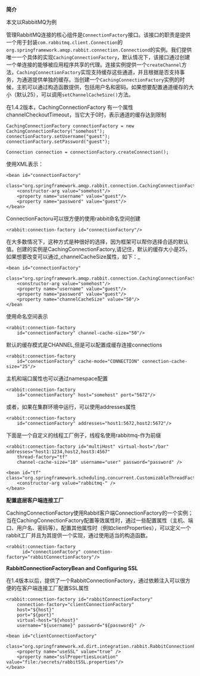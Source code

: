 **简介**

本文以RabbitMQ为例

管理RabbitMQ连接的核心组件是`ConnectionFactory`接口。该接口的职责是提供一个用于封装`com.rabbitmq.client.Connection`的`org.springframework.amqp.rabbit.connection.Connectiond`的实例。我们提供唯一一个具体的实现`CachingConnectionFactory`，默认情况下，该接口通过创建一个单连接的能够被应用程序共享的代理。连接实例提供一个`createChannel`方法，`CachingConnectionFactory`实现支持缓存这些通道，并且根据是否支持事务，为通道提供单独的缓存。当创建一个`CachingConnectionFactory`实例的时候，主机可以通过构造函数提供，包括用户名和密码。如果想要配置通道缓存的大小（默认25），可以调用`setChannelCacheSize()`方法。

在1.4.2版本，CachingConnectionFactory 有一个属性channelCheckoutTimeout，当它大于0时，表示通道的缓存达到限制

```
CachingConnectionFactory connectionFactory = new CachingConnectionFactory("somehost");
connectionFactory.setUsername("guest");
connectionFactory.setPassword("guest");

Connection connection = connectionFactory.createConnection();
```

使用XML表示：

```
<bean id="connectionFactory"
      class="org.springframework.amqp.rabbit.connection.CachingConnectionFactory">
    <constructor-arg value="somehost"/>
    <property name="username" value="guest"/>
    <property name="password" value="guest"/>
</bean>
```

ConnectionFactoru可以很方便的使用rabbit命名空间创建

```
<rabbit:connection-factory id="connectionFactory"/>
```

在大多数情况下，这种方式是种很好的选择，因为框架可以帮你选择合适的默认值。创建的实例是CachingConnectionFactory,请记住，默认的缓存大小是25，如果想要改变可以通过_channelCacheSize属性，如下：_

```
<bean id="connectionFactory"
      class="org.springframework.amqp.rabbit.connection.CachingConnectionFactory">
    <constructor-arg value="somehost"/>
    <property name="username" value="guest"/>
    <property name="password" value="guest"/>
    <property name="channelCacheSize" value="50"/>
</bean
```

使用命名空间表示

```
<rabbit:connection-factory
    id="connectionFactory" channel-cache-size="50"/>
```

默认的缓存模式是CHANNEL,但是可以配置成缓存连接connections

```
<rabbit:connection-factory
    id="connectionFactory" cache-mode="CONNECTION" connection-cache-size="25"/>
```

主机和端口属性也可以通过namespace配置

```
<rabbit:connection-factory
    id="connectionFactory" host="somehost" port="5672"/>
```

或者，如果在集群环境中运行，可以使用addresses属性

```
<rabbit:connection-factory
    id="connectionFactory" addresses="host1:5672,host2:5672"/>
```

下面是一个自定义的线程工厂例子，线程名使用rabbitmq-作为前缀

```
<rabbit:connection-factory id="multiHost" virtual-host="/bar" addresses="host1:1234,host2,host3:4567"
    thread-factory="tf"
    channel-cache-size="10" username="user" password="password" />

<bean id="tf" class="org.springframework.scheduling.concurrent.CustomizableThreadFactory">
    <constructor-arg value="rabbitmq-" />
</bean>
```

**配置底层客户端连接工厂**

CachingConnectionFactory使用Rabbit客户端ConnectionFactory的一个实例；当在CachingConnectionFactory配置等效属性时，通过一些配置属性（主机、端口、用户名、密码等）。配置其他属性时（例如clientProperties），可以定义一个rabbit工厂并且为其提供一个实现，通过使用适当的构造函数。

```
<rabbit:connection-factory
      id="connectionFactory" connection-factory="rabbitConnectionFactory"/>
```

**RabbitConnectionFactoryBean and Configuring SSL**

在1.4版本以后，提供了一个RabbitConnectionFactory，通过依赖注入可以很方便的在客户端连接工厂配置SSL属性

```
<rabbit:connection-factory id="rabbitConnectionFactory"
    connection-factory="clientConnectionFactory"
    host="${host}"
    port="${port}"
    virtual-host="${vhost}"
    username="${username}" password="${password}" />

<bean id="clientConnectionFactory"
        class="org.springframework.xd.dirt.integration.rabbit.RabbitConnectionFactoryBean">
    <property name="useSSL" value="true" />
    <property name="sslPropertiesLocation" value="file:/secrets/rabbitSSL.properties"/>
</bean>
```



